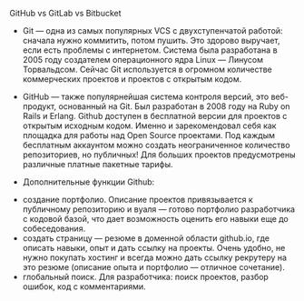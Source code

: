 GitHub vs GitLab vs Bitbucket
- Git — одна из самых популярных VCS с двухступенчатой работой: сначала нужно коммитить, потом пушить. Это здорово выручает, если есть проблемы с интернетом. Система была разработана в 2005 году создателем операционного ядра Linux — Линусом Торвальдсом. Сейчас Git используется в огромном количестве коммерческих проектов и проектов с открытым кодом.

- GitHub — также популярнейшая система контроля версий, это веб-продукт, основанный на Git. Был разработан в 2008 году на  Ruby on Rails и Erlang. Github доступен в бесплатной версии для проектов с открытым исходным кодом. Именно и зарекомендовал себя как площадка для работы над Open Source проектами. Под каждым бесплатным аккаунтом можно создать неограниченное количество репозиториев, но публичных!  Для больших проектов предусмотрены различные платные пакетные тарифы.

* Дополнительные функции Github:

- создание портфолио. Описание проектов привязывается к публичному репозиторию и вуаля — готово портфолио разработчика с кодовой базой, что дает возможность оценить его навыки еще до собеседования.
- создать страницу — резюме в доменной области github.io, где описать навыки, опыт и дать ссылку на проекты. Очень удобно, не нужно покупать хостинг и всегда можно дать ссылку рекрутеру на это резюме (описание опыта и портфолио — отличное сочетание).
- глобальный поиск. Для разработчика: поиск проектов, разбор ошибок, код с комментариями. 
